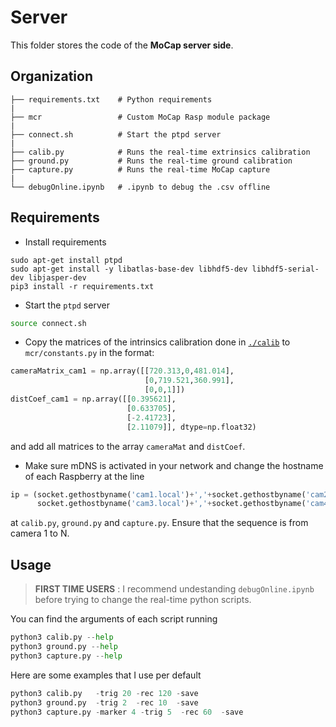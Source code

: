 # Server

This folder stores the code of the **MoCap server side**.

## Organization

    ├── requirements.txt    # Python requirements
    |
    ├── mcr                 # Custom MoCap Rasp module package 
    |
    ├── connect.sh          # Start the ptpd server
    |
    ├── calib.py            # Runs the real-time extrinsics calibration
    ├── ground.py           # Runs the real-time ground calibration
    ├── capture.py          # Runs the real-time MoCap capture   
    |
    └── debugOnline.ipynb   # .ipynb to debug the .csv offline



## Requirements

- Install requirements
``` shell 
sudo apt-get install ptpd
sudo apt-get install -y libatlas-base-dev libhdf5-dev libhdf5-serial-dev libjasper-dev
pip3 install -r requirements.txt
```

- Start the `ptpd` server
``` bash
source connect.sh
```
- Copy the matrices of the intrinsics calibration done in [`./calib`](/calib/) to `mcr/constants.py` in the format:
``` python
cameraMatrix_cam1 = np.array([[720.313,0,481.014],
                              [0,719.521,360.991],
                              [0,0,1]])
distCoef_cam1 = np.array([[0.395621],
                          [0.633705],
                          [-2.41723],
                          [2.11079]], dtype=np.float32)
```
and add all matrices to the array `cameraMat` and `distCoef`.

- Make sure mDNS is activated in your network and change the hostname of each Raspberry at the line 
```python
ip = (socket.gethostbyname('cam1.local')+','+socket.gethostbyname('cam2.local')+','+
      socket.gethostbyname('cam3.local')+','+socket.gethostbyname('cam4.local'))
```
at `calib.py`, `ground.py` and `capture.py`. Ensure that the sequence is from camera 1 to N. 

## Usage

>  **FIRST TIME USERS** : I recommend undestanding `debugOnline.ipynb` before trying to change the real-time python scripts.

You can find the arguments of each script running 
``` python
python3 calib.py --help
python3 ground.py --help
python3 capture.py --help
```

Here are some examples that I use per default
``` python
python3 calib.py   -trig 20 -rec 120 -save 
python3 ground.py  -trig 2  -rec 10  -save 
python3 capture.py -marker 4 -trig 5  -rec 60  -save 
```
